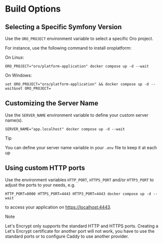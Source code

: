 # Build Options

## Selecting a Specific Symfony Version

Use the `ORO_PROJECT` environment variable to select a specific Oro project.

For instance, use the following command to install oroplatform:

On Linux:

    ORO_PROJECT="oro/platform-application" docker compose up -d --wait
On Windows:

    set ORO_PROJECT="oro/platform-application" && docker compose up -d --wait&set ORO_PROJECT=

## Customizing the Server Name

Use the `SERVER_NAME` environment variable to define your custom server name(s).

    SERVER_NAME="app.localhost" docker compose up -d --wait

> [!TIP]
> You can define your server name variable in your `.env` file to keep it at each up

## Using custom HTTP ports

Use the environment variables `HTTP_PORT`, `HTTPS_PORT` and/or `HTTP3_PORT` to adjust the ports to your needs, e.g.

    HTTP_PORT=8000 HTTPS_PORT=4443 HTTP3_PORT=4443 docker compose up -d --wait

to access your application on [https://localhost:4443](https://localhost:4443).

> [!NOTE]  
> Let's Encrypt only supports the standard HTTP and HTTPS ports. Creating a Let's Encrypt certificate for another port will not work, you have to use the standard ports or to configure Caddy to use another provider.
